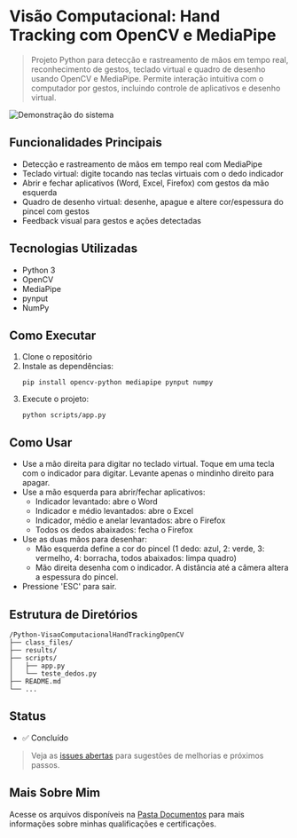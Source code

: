 # Visão Computacional: Hand Tracking com OpenCV e MediaPipe

> Projeto Python para detecção e rastreamento de mãos em tempo real, reconhecimento de gestos, teclado virtual e quadro de desenho usando OpenCV e MediaPipe. Permite interação intuitiva com o computador por gestos, incluindo controle de aplicativos e desenho virtual.

![Demonstração do sistema](https://github.com/vitoriapguimaraes/Python-HandTrackingOpenCV/blob/main/results/display.gif)

## Funcionalidades Principais

- Detecção e rastreamento de mãos em tempo real com MediaPipe
- Teclado virtual: digite tocando nas teclas virtuais com o dedo indicador
- Abrir e fechar aplicativos (Word, Excel, Firefox) com gestos da mão esquerda
- Quadro de desenho virtual: desenhe, apague e altere cor/espessura do pincel com gestos
- Feedback visual para gestos e ações detectadas

## Tecnologias Utilizadas

- Python 3
- OpenCV
- MediaPipe
- pynput
- NumPy

## Como Executar

1. Clone o repositório
2. Instale as dependências:
   ```
   pip install opencv-python mediapipe pynput numpy
   ```
3. Execute o projeto:
   ```
   python scripts/app.py
   ```

## Como Usar

- Use a mão direita para digitar no teclado virtual. Toque em uma tecla com o indicador para digitar. Levante apenas o mindinho direito para apagar.
- Use a mão esquerda para abrir/fechar aplicativos:
  - Indicador levantado: abre o Word
  - Indicador e médio levantados: abre o Excel
  - Indicador, médio e anelar levantados: abre o Firefox
  - Todos os dedos abaixados: fecha o Firefox
- Use as duas mãos para desenhar:
  - Mão esquerda define a cor do pincel (1 dedo: azul, 2: verde, 3: vermelho, 4: borracha, todos abaixados: limpa quadro)
  - Mão direita desenha com o indicador. A distância até a câmera altera a espessura do pincel.
- Pressione 'ESC' para sair.

## Estrutura de Diretórios

```
/Python-VisaoComputacionalHandTrackingOpenCV
├── class_files/
├── results/
├── scripts/
│   ├── app.py
│   └── teste_dedos.py
├── README.md
└── ...
```

## Status

- ✅ Concluído

> Veja as [issues abertas](https://github.com/usuario/repositorio/issues) para sugestões de melhorias e próximos passos.

## Mais Sobre Mim

Acesse os arquivos disponíveis na [Pasta Documentos](https://github.com/vitoriapguimaraes/vitoriapguimaraes/tree/main/DOCUMENTOS) para mais informações sobre minhas qualificações e certificações.
